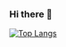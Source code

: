 ### Hi there 👋

[![Top Langs](https://github-readme-stats.vercel.app/api/top-langs/?username=kianpas&layout=compact)](https://github.com/kianpas)
<!--
**kianpas/kianpas** is a ✨ _special_ ✨ repository because its `README.md` (this file) appears on your GitHub profile.

Here are some ideas to get you started:

- 🔭 I’m currently working on ...
- 🌱 I’m currently learning ...
- 👯 I’m looking to collaborate on ...
- 🤔 I’m looking for help with ...
- 💬 Ask me about ...
- 📫 How to reach me: ...
- 😄 Pronouns: ...
- ⚡ Fun fact: ...
-->
